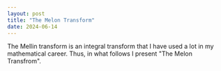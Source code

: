 ```yaml
---
layout: post
title: "The Melon Transform"
date: 2024-06-14
---
```


The Mellin transform is an integral transform that I have used a lot in my mathematical career. Thus, in what follows I present "The Melon Transfrom".
